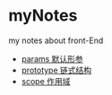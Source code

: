# myNotes
my notes about front-End

* [params 默认形参](https://github.com/SimonYuan100/myNotes/blob/master/params.js)
* [prototype 链式结构](https://github.com/SimonYuan100/myNotes/blob/master/prototype.js)
* [scope 作用域](https://github.com/SimonYuan100/myNotes/blob/master/scope.js)

